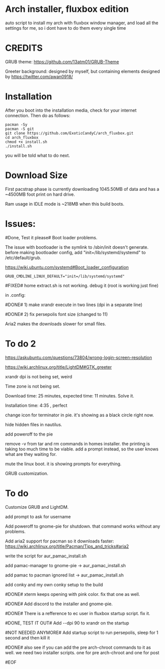 # Arch installer, fluxbox edition
auto script to install my arch with fluxbox window manager, and load all the settings for me, so i dont have to do them every single time

CREDITS
===
GRUB theme: https://github.com/13atm01/GRUB-Theme

Greeter background: designed by myself, but containing elements designed by https://twitter.com/awan0918/

Installation
===
After you boot into the installation media, check for your internet connection. Then do as follows:

    pacman -Sy
    pacman -S git
    git clone https://github.com/ExoticCandyC/arch_fluxbox.git
    cd arch_fluxbox
    chmod +x install.sh
    ./install.sh

you will be told what to do next.

Download Size
===
First pacstrap phase is currently downloading 1045.50MB of data and has a ~4500MB foot print on hard drive.

Ram usage in IDLE mode is ~218MB when this build boots.

Issues:
===
#Done, Test it please# Boot loader problems.

The issue with bootloader is the symlink to /sbin/init doesn't generate. before making bootloader config, add "init=/lib/systemd/systemd" to /etc/default/grub.

https://wiki.ubuntu.com/systemd#Boot_loader_configuration

    GRUB_CMDLINE_LINUX_DEFAULT="init=/lib/systemd/systemd"

#FIXED# home extract.sh is not working. debug it (root is working just fine)


in .config: 

#DONE# 1) make xrandr execute in two lines (dpi in a separate line) 

#DONE# 2) fix persepolis font size (changed to 11)


Aria2 makes the downloads slower for small files.

To do 2
=====
https://askubuntu.com/questions/73804/wrong-login-screen-resolution

https://wiki.archlinux.org/title/LightDM#GTK_greeter

xrandr dpi is not being set, weird

Time zone is not being set.

Download time: 25 minutes, expected time: 11 minutes. Solve it.

Installation time: 4:35 , perfect

change icon for terminator in pie. it's showing as a black circle right now.

hide hidden files in nautilus.

add poweroff to the pie

remove -v from tar and rm commands in homes installer. the printing is taking too much time to be viable. add a prompt instead, so the user knows what are they waiting for.

mute the linux boot. it is showing prompts for everything.

GRUB customization.


To do
=====
Customize GRUB and LightDM.

add prompt to ask for username

Add poweroff to gnome-pie for shutdown. that command works without any problems.

Add aria2 support for pacman so it downloads faster: https://wiki.archlinux.org/title/Pacman/Tips_and_tricks#aria2

write the script for aur_pamac_install.sh

add pamac-manager to gnome-pie -> aur_pamac_install.sh

add pamac to pacman ignored list -> aur_pamac_install.sh

add conky and my own conky setup to the build

#DONE# xterm keeps opening with pink color. fix that one as well.

#DONE# Add discord to the installer and gnome-pie.

#DONE# There is a refference to ec user in fluxbox startup script. fix it.

#DONE, TEST IT OUT# Add --dpi 90 to xrandr on the startup

#NOT NEEDED ANYMORE# Add startup script to run persepolis, sleep for 1 second and then kill it

#DONE# also see if you can add the pre arch-chroot commands to it as well. we need two installer scripts. one for pre arch-chroot and one for post

#EOF
